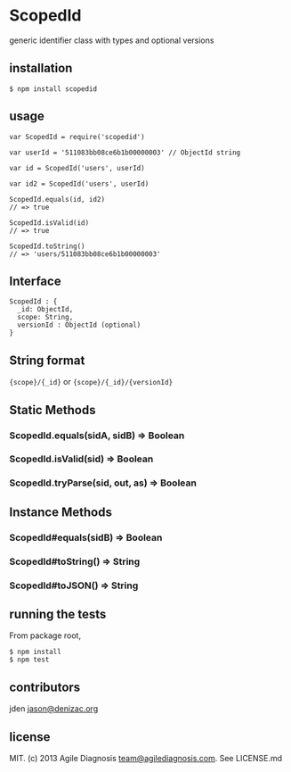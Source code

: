 # ScopedId
generic identifier class with types and optional versions


## installation

    $ npm install scopedid


## usage

    var ScopedId = require('scopedid')

    var userId = '511083bb08ce6b1b00000003' // ObjectId string

    var id = ScopedId('users', userId)

    var id2 = ScopedId('users', userId)

    ScopedId.equals(id, id2)
    // => true

    ScopedId.isValid(id)
    // => true

    ScopedId.toString()
    // => 'users/511083bb08ce6b1b00000003'

## Interface

    ScopedId : {
      _id: ObjectId,
      scope: String,
      versionId : ObjectId (optional)
    }

## String format

`{scope}/{_id}` or `{scope}/{_id}/{versionId}`

## Static Methods

### ScopedId.equals(sidA, sidB) => Boolean
### ScopedId.isValid(sid) => Boolean
### ScopedId.tryParse(sid, out, as) => Boolean

## Instance Methods

### ScopedId#equals(sidB) => Boolean
### ScopedId#toString() => String
### ScopedId#toJSON() => String

## running the tests

From package root,

    $ npm install
    $ npm test


## contributors

jden <jason@denizac.org>


## license

MIT. (c) 2013 Agile Diagnosis <team@agilediagnosis.com>. See LICENSE.md
